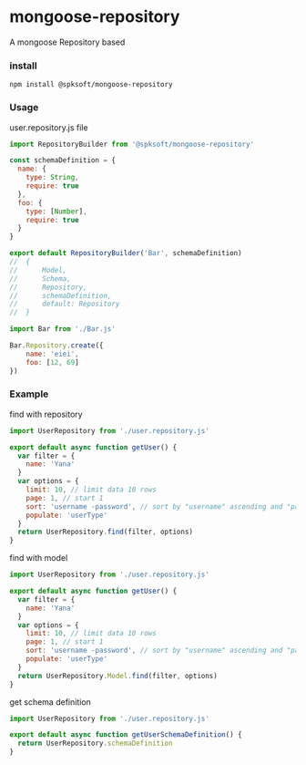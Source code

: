 # mongoose-repository
A mongoose Repository based

### install
```
npm install @spksoft/mongoose-repository
```

### Usage
user.repository.js file
```javascript
import RepositoryBuilder from '@spksoft/mongoose-repository'

const schemaDefinition = {
  name: {
    type: String,
    require: true
  },
  foo: {
    type: [Number],
    require: true
  }
}

export default RepositoryBuilder('Bar', schemaDefinition)
//  {
//      Model,
//      Schema,
//      Repository,
//      schemaDefinition,
//      default: Repository
//  }
```

```javascript
import Bar from './Bar.js'

Bar.Repository.create({
    name: 'eiei',
    foo: [12, 69]
})
```

### Example
find with repository
```javascript
import UserRepository from './user.repository.js'

export default async function getUser() {
  var filter = {
    name: 'Yana'
  }
  var options = {
    limit: 10, // limit data 10 rows
    page: 1, // start 1
    sort: 'username -password', // sort by "username" ascending and "password" descending
    populate: 'userType'
  }
  return UserRepository.find(filter, options)
}
```

find with model
```javascript
import UserRepository from './user.repository.js'

export default async function getUser() {
  var filter = {
    name: 'Yana'
  }
  var options = {
    limit: 10, // limit data 10 rows
    page: 1, // start 1
    sort: 'username -password', // sort by "username" ascending and "password" descending
    populate: 'userType'
  }
  return UserRepository.Model.find(filter, options)
}
```

get schema definition
```javascript
import UserRepository from './user.repository.js'

export default async function getUserSchemaDefinition() {
  return UserRepository.schemaDefinition
}
```
